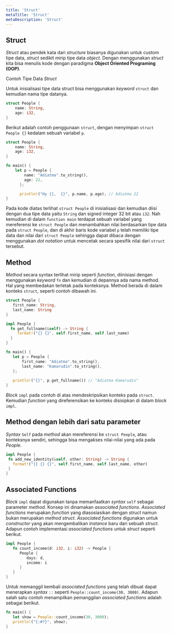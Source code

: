 ```yaml
---
title: 'Struct'
metaTitle: 'Struct'
metaDescription: 'Struct'
---
```


## Struct

_Struct_ atau pendek kata dari _structure_ biasanya digunakan untuk custom tipe data, _struct_ sedikit mirip tipe data _object_. Dengan menggunakan _struct_ kita bisa menulis kode dengan paradigma **Object Oriented Programing (OOP)**.

Contoh Tipe Data _Struct_

Untuk inisialisasi tipe data struct bisa menggunakan _keyword_ `struct` dan kemudian nama tipe datanya.

```rust
struct People {
	name: String,
    age: i32,
}
```

Berikut adalah contoh penggunaan `struct`, dengan menyimpan `struct People {}` kedalam sebuah variabel `p`. 

```rust
struct People {
	name: String,
	age: i32,
}

fn main() {
	let p = People {
		name: "Adiatma".to_string(),
		age: 22,
      };

      println!("Hy {},  {}", p.name, p.age); // Adiatma 22
}
```

Pada kode diatas terlihat `struct People` di inisialisasi dan kemudian diisi dengan dua tipe data yaitu `String` dan signed integer 32 bit atau `i32`. Nah kemudian di dalam `function main` terdapat sebuah variabel yang mereferensi ke `struct People` dan menambahkan nilai berdasarkan tipe data pada `struct People`, dan di akhir baris kode variabel `p` telah memiliki tipe data dan nilai dari `struct People` sehingga dapat dibaca dengan menggunakan _dot notation_ untuk mencetak secara spesifik nilai dari `struct` tersebut.

## Method

_Method_ secara syntax terlihat mirip seperti _function_, diinisiasi dengan menggunakan _keyword_ `fn` dan kemudian di depannya ada nama method. Hal yang membedakan terletak pada konteksnya. Method berada di dalam konteks `struct`, seperti contoh dibawah ini.

```rust
struct People {
   first_name: String,
   last_name: String
}

impl People {
  fn get_fullname(&self) -> String {
     format!("{} {}", self.first_name, self.last_name)
  }
}

fn main() {
   let p = People {
       first_name: "Adiatma".to_string(),
       last_name: "Kamarudin".to_string(),
   };
  
   println!("{}", p.get_fullname()) // "Adiatma Kamarudin"
}
```
_Block_ `impl` pada contoh di atas mendeskripsikan konteks pada `struct`. Kemudian _function_ yang direferensikan ke konteks disisipkan di dalam _block_ `impl`.

## Method dengan lebih dari satu parameter

_Syntax_ `Self` pada _method_ akan mereferensi ke `struct People`, atau konteksnya sendiri, sehingga bisa mengakses nilai-nilai yang ada pada _People_.

```rust
impl People {
 fn add_new_identity(&self, other: String) -> String {
   format!("{} {} {}", self.first_name, self.last_name, other)
 }
}
```
## Associated Functions

_Block_ `impl` dapat digunakan tanpa memanfaatkan _syntax_ `self` sebagai parameter _method_. Konsep ini dinamakan _associated functions_. _Associated functions_ merupakan _function_ yang diasosiasikan dengan _struct_ namun bukan merupakan _method struct_. _Associated functions_ digunakan untuk _constructor_ yang akan mengembalikan _instance_ baru dari sebuah _struct_. Adapun contoh implementasi _associated functions_ untuk _struct_ seperti berikut.

```rust
impl People {
   fn count_income(d: i32, i: i32) -> People {
      People {
         days: d,
         income: i
      }
   }
}

```
Untuk memanggil kembali _associated functions_ yang telah dibuat dapat menerapkan _syntax_ `::` seperti `People::count_income(30, 3000)`. Adapun salah satu contoh menampilkan pemanggilan _associated functions_ adalah sebagai berikut.

```rust
fn main() {
   let show = People::count_income(30, 3000);
   println!("{:#?}", show);
}
```